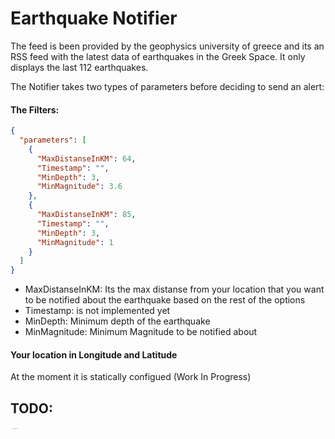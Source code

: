 # Earthquake Notifier

The feed is been provided by the geophysics university of greece and its an RSS feed with the latest data of earthquakes in the Greek Space. It only displays the last 112 earthquakes.

The Notifier takes two types of parameters before deciding to send an alert:

#### The Filters:
```json
{
  "parameters": [
    {
      "MaxDistanseInKM": 64,
      "Timestamp": "",
      "MinDepth": 3,
      "MinMagnitude": 3.6
    },
    {
      "MaxDistanseInKM": 85,
      "Timestamp": "",
      "MinDepth": 3,
      "MinMagnitude": 1
    }
  ]
}

```

 - MaxDistanseInKM: Its the max distanse from your location that you want to be notified about the earthquake based on the rest of the options
 - Timestamp: is not implemented yet
 - MinDepth: Minimum depth of the earthquake
 - MinMagnitude: Minimum Magnitude to be notified about

#### Your location in Longitude and Latitude
At the moment it is statically configued (Work In Progress)

## TODO:
- [ ] Use Channels to send data to SendAlerts func
- [ ] Use Go Routines to Send Notifications
- [ ] Dynamic Location
- [ ] Check for Duplicates
- [ ] Implement Push Notifications
- [ ] Provide a UI

